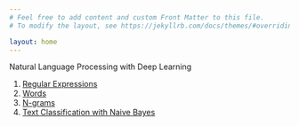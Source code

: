 ```yaml
---
# Feel free to add content and custom Front Matter to this file.
# To modify the layout, see https://jekyllrb.com/docs/themes/#overriding-theme-defaults

layout: home
---
```


Natural Language Processing with Deep Learning

1. [Regular Expressions](/book/regex.md)
1. [Words](/book/words.md)
1. [N-grams](/book/ngrams.md)
1. [Text Classification with Naive Bayes](/book/bayes.md)
